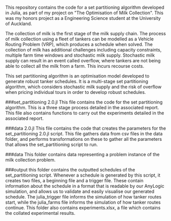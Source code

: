 This repository contains the code for a set partitioning algorithm developed in Julia, as part of my project on "The Optimisation of Milk Collection". This was my honors project as a Engineering Science student at the University of Auckland. 

The collection of milk is the first stage of the milk supply chain. The process of milk collection using a fleet of tankers can be modelled as a Vehicle Routing Problem (VRP), which produces a schedule when solved. The collection of milk has additional challenges including capacity constraints, multiple farm time windows and stochastic milk supply. Stochastic milk supply can result in an event called overflow, where tankers are not being able to collect all the milk from a farm. This incurs recourse costs.

This set partitioning algorithm is an optimisation model developed to generate robust tanker schedules. It is a multi-stage set partitioning algorithm, which considers stochastic milk supply and the risk of overflow when pricing individual tours in order to develop robust schedules.

###set_partitioning 2.0.jl
This file contains the code for the set partitioning algorithm. This is a three stage process detailed in the associated report. This file also contains functions to carry out the experiments detailed in the associated report. 

###data 2.0.jl
This file contains the code that creates the parameters for the set_partitioning 2.0.jl script. This file gathers data from csv files in the data folder, and performs transformations on these to gather all the parameters that allows the set_partitioning script to run.
 
###data
This folder contains data representing a problem instance of the milk collection problem. 

###output
this folder contains the outputted schedules of the set_partitioning script. Whenever a schedule is generated by this script, it creates two files, a beginning file and a trigger file. These contain information about the schedule in a format that is readable by our AnyLogic simulation, and allows us to validate and easily visualise our generated schedule. The julia_trigger file informs the simulation of how tanker routes start, while the julia_farms file informs the simulation of how tanker routes continue. This folder also contains experiments.xlsx, a file which contains the collated experimental results. 